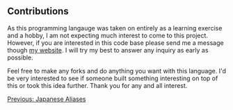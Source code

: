 ## Contributions

As this programming langauge was taken on entirely as a learning exercise and a  hobby, I am not expecting much interest to come to this project. However, if you are interested in this code base please send me a message though [my website](https://www.davidjonesdev.com/contact). I will try my best to answer any inquiry as early as possible.

Feel free to make any forks and do anything you want with this language. I'd be very interested to see if someone built something interesting on top of this or took this idea further. Thank you for any and all interest.

[Previous: Japanese Aliases](./japanese-aliases.md)
